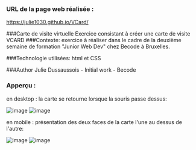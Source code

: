 ### URL de la page web réalisée :
https://julie1030.github.io/VCard/

###Carte de visite virtuelle
Exercice consistant à créer une carte de visite VCARD 
###Contexte:
exercice à réaliser dans le cadre de la deuxième semaine de formation "Junior Web Dev" chez Becode à Bruxelles.

###Technologie utilisées:
html et CSS

###Author
Julie Dussaussois - Initial work - Becode

### Apperçu :


en desktop : la carte se retourne lorsque la souris passe dessus:

![image](https://github.com/julie1030/VCard/assets/133639183/500a9661-eca7-4768-9a03-7cc11dd8718f) 
![image](https://github.com/julie1030/VCard/assets/133639183/1a52a03b-0c5e-43ac-97c7-9e2365594c64)

en mobile : présentation des deux faces de la carte l'une au dessus de l'autre:

![image](https://github.com/julie1030/VCard/assets/133639183/5d4e3809-00a8-42d9-952f-338d4a1876c4) 
![image](https://github.com/julie1030/VCard/assets/133639183/c6592857-3525-4fcf-8034-f4dbc190210c)


